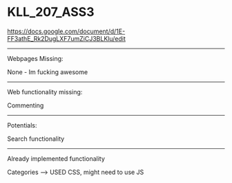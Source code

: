 # KLL_207_ASS3


https://docs.google.com/document/d/1E-FF3athE_Rk2DugLXF7umZiCJ3BLKlu/edit


-----
Webpages Missing:

None - Im fucking awesome

-----
Web functionality missing:

Commenting

-----
Potentials:


Search functionality

-----
Already implemented functionality

Categories --> USED CSS, might need to use JS
